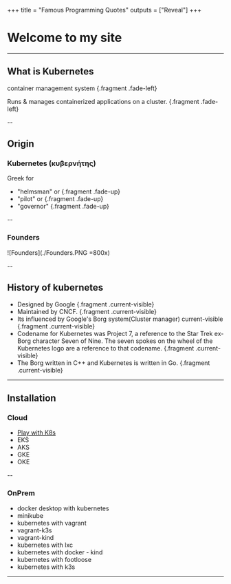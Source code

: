 +++
title = "Famous Programming Quotes"
outputs = ["Reveal"]
+++

# Welcome to my site

---

## What is Kubernetes

container management system {.fragment .fade-left}

Runs & manages containerized applications on a cluster. {.fragment .fade-left}

--

## Origin

### Kubernetes (κυβερνήτης)
Greek for 
- "helmsman" or {.fragment .fade-up}
- "pilot" or {.fragment .fade-up}
- "governor" {.fragment .fade-up}

--

### Founders

![Founders](./Founders.PNG =800x) 

--


## History of kubernetes

- Designed by Google  {.fragment .current-visible}
- Maintained by CNCF.  {.fragment .current-visible}
- Its influenced by Google's Borg system(Cluster manager) current-visible {.fragment .current-visible}
- Codename for Kubernetes was Project 7, a reference to the Star Trek ex-Borg character Seven of Nine. The seven spokes on the wheel of the Kubernetes logo are a reference to that codename.  {.fragment .current-visible}
- The Borg written in C++ and Kubernetes is written in Go. {.fragment .current-visible}

---

## Installation

### Cloud
- [Play with K8s](https://labs.play-with-k8s.com/)
- EKS
- AKS
- GKE
- OKE

--

### OnPrem

- docker desktop with kubernetes
- minikube
- kubernetes with vagrant
- vagrant-k3s
- vagrant-kind
- kubernetes with lxc
- kubernetes with docker - kind
- kubernetes with footloose
- kubernetes with k3s

---

<!-- .slide: data-background-image="./kubernetes.png" data-background-size="300px" -->


